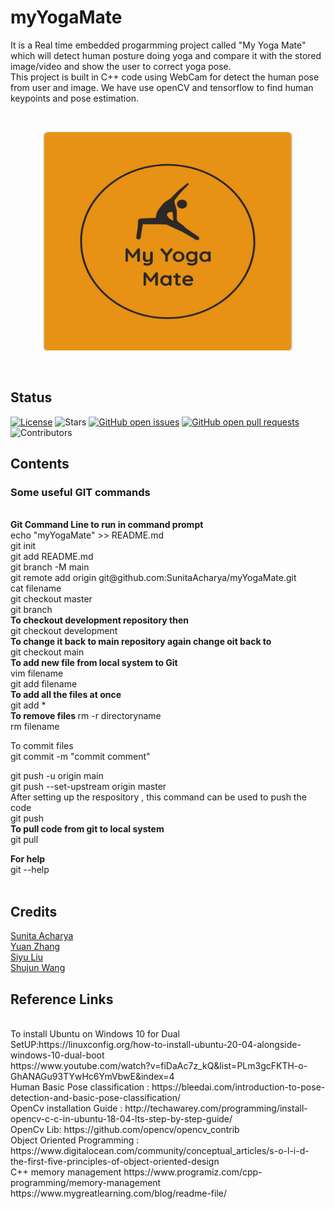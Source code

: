 # myYogaMate
It is a Real time embedded progarmming project called "My Yoga Mate" which will detect human posture doing yoga and compare it with the stored image/video and show the user to correct yoga pose. <br/>
This project is built in C++ code using WebCam for detect the human pose from user and image. We have use openCV and tensorflow to find human keypoints and pose estimation. <br/>

<br/>
<p align="center">
<img src="https://github.com/SunitaAcharya/myYogaMate/blob/main/image/logo.png" width="400" height="350">
  </p>
<br/>

<h2 id="status">Status</h2>
<p><a href="LICENSE"><img src="https://img.shields.io/badge/License-MIT-yellow.svg" alt="License" /></a>
<img src="https://img.shields.io/github/stars/SunitaAcharya/myYogaMate.svg?style=flat&amp;label=Star&amp;maxAge=86400 " alt="Stars" />
<a href="https://github.com/SunitaAcharya/myYogaMate/issues"><img src="https://img.shields.io/github/issues-raw/SunitaAcharya/myYogaMate.svg" alt="GitHub open issues" /></a> 
<a href="https://github.com/SunitaAcharya/myYogaMate/pulls"><img src="https://img.shields.io/github/issues-pr-raw/SunitaAcharya/myYogaMate.svg" alt="GitHub open pull requests" /></a> <img src="https://img.shields.io/github/repo-size/SunitaAcharya/myYogaMate.svg?label=Repo%20size&amp;style=flat-square" alt="" /> 
<img src="https://img.shields.io/github/contributors/SunitaAcharya/myYogaMate.svg?style=flat&amp;label=Contributors&amp;maxAge=86400" alt="Contributors" />
</p>

<h2 id="contents">Contents</h2>




### Some useful GIT commands

<br/>
<b>Git Command Line to run in command prompt</b> <br/>
echo "myYogaMate" >> README.md <br/>
git init <br/>
git add README.md <br/>
git branch -M main <br/>
git remote add origin git@github.com:SunitaAcharya/myYogaMate.git   <br/>
cat filename <br/>
git checkout master <br/>
git branch <br/>
<b>To checkout development repository then </b> <br/>
git checkout development <br/>
<b>To change it back to main repository again change oit back to </b><br/>
git checkout main <br/>
<b>To add new file from local system to Git</b>
<br/>
vim filename <br/>
git add filename <br/>
<b>To add all the files at once </b><br/>
git add * <br/>
<b> To remove files </b>
rm -r directoryname <br/>
rm filename <br/>
  
To commit files <br/>
git commit -m "commit comment" <br/>

git push -u origin main   <br/>
git push --set-upstream origin master <br/>
After setting up the respository , this command can be used to push the code <br/>
git push <br/>
<b> To pull code from git to local system </b>
<br/>
git pull <br/>

<b>For help</b>
<br/>
git --help <br/>
<br/>

<h2 id="credits">Credits</h2>
 <a href="https://github.com/SunitaAcharya/myYogaMate">Sunita Acharya</a> <br/>
 <a href="https://github.com/YuanZhang2672750">Yuan Zhang</a> <br/>
 <a href="https://github.com/siyu0415">Siyu Liu</a> <br/>
 <a href="https://github.com/qwershu007">Shujun Wang</a> <br/>

<h2 id="referencelinks">Reference Links</h2>
<br/>
To install Ubuntu on Windows 10 for Dual SetUP:https://linuxconfig.org/how-to-install-ubuntu-20-04-alongside-windows-10-dual-boot
<br/>
https://www.youtube.com/watch?v=fiDaAc7z_kQ&list=PLm3gcFKTH-o-GhANAGu93TYwHc6YmVbwE&index=4
<br/>
Human Basic Pose classification :   
https://bleedai.com/introduction-to-pose-detection-and-basic-pose-classification/
<br/>
OpenCv installation Guide :  
http://techawarey.com/programming/install-opencv-c-c-in-ubuntu-18-04-lts-step-by-step-guide/
<br/>
OpenCv  Lib:
https://github.com/opencv/opencv_contrib <br/>
Object Oriented Programming  :
https://www.digitalocean.com/community/conceptual_articles/s-o-l-i-d-the-first-five-principles-of-object-oriented-design <br/>
C++ memory management
https://www.programiz.com/cpp-programming/memory-management <br/>
https://www.mygreatlearning.com/blog/readme-file/ </br>

